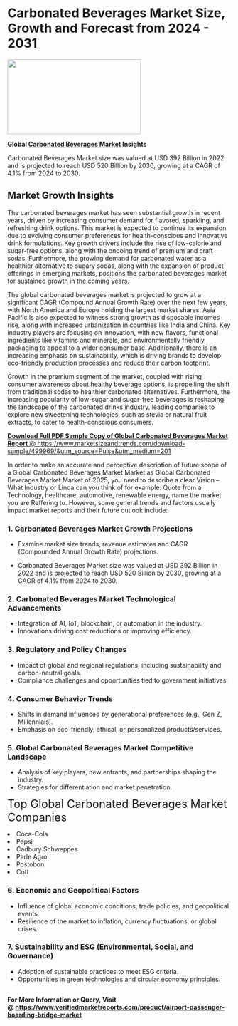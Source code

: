 <H1>Carbonated Beverages Market Size, Growth and Forecast from 2024 - 2031</H1><img class="aligncenter size-medium wp-image-584254" src="https://thirdeyenews.in/wp-content/uploads/2024/09/Global-Market-Research-300x168.jpeg" alt="" width="300" height="168" /><p><strong>Global&nbsp;<a href="https://www.marketsizeandtrends.com/download-sample/499969/&amp;utm_source=Pulse&amp;utm_medium=201">Carbonated Beverages Market</a> Insights</strong></p><p>Carbonated Beverages Market size was valued at USD 392 Billion in 2022 and is projected to reach USD 520 Billion by 2030, growing at a CAGR of 4.1% from 2024 to 2030.</p><p><h2>Market Growth Insights</h2> <p>The carbonated beverages market has seen substantial growth in recent years, driven by increasing consumer demand for flavored, sparkling, and refreshing drink options. This market is expected to continue its expansion due to evolving consumer preferences for health-conscious and innovative drink formulations. Key growth drivers include the rise of low-calorie and sugar-free options, along with the ongoing trend of premium and craft sodas. Furthermore, the growing demand for carbonated water as a healthier alternative to sugary sodas, along with the expansion of product offerings in emerging markets, positions the carbonated beverages market for sustained growth in the coming years.</p> <p><a href="#"></a></p> <p>The global carbonated beverages market is projected to grow at a significant CAGR (Compound Annual Growth Rate) over the next few years, with North America and Europe holding the largest market shares. Asia Pacific is also expected to witness strong growth as disposable incomes rise, along with increased urbanization in countries like India and China. Key industry players are focusing on innovation, with new flavors, functional ingredients like vitamins and minerals, and environmentally friendly packaging to appeal to a wider consumer base. Additionally, there is an increasing emphasis on sustainability, which is driving brands to develop eco-friendly production processes and reduce their carbon footprint.</p> <p>Growth in the premium segment of the market, coupled with rising consumer awareness about healthy beverage options, is propelling the shift from traditional sodas to healthier carbonated alternatives. Furthermore, the increasing popularity of low-sugar and sugar-free beverages is reshaping the landscape of the carbonated drinks industry, leading companies to explore new sweetening technologies, such as stevia or natural fruit extracts, to cater to health-conscious consumers.</p> <p><a href="#"></p><p><span class=""><strong>Download Full PDF Sample Copy of Global Carbonated Beverages Market Report</strong> @ <a href="https://www.marketsizeandtrends.com/download-sample/499969/&amp;utm_source=Pulse&amp;utm_medium=201" target="_blank">https://www.marketsizeandtrends.com/download-sample/499969/&amp;utm_source=Pulse&amp;utm_medium=201</a></span></p><p>In order to make an accurate and perceptive description of future scope of a Global&nbsp;Carbonated Beverages Market Market as Global&nbsp;Carbonated Beverages Market Market of 2025, you need to describe a clear Vision &ndash; What Industry or Linda can you think of for example: Quote from a Technology, healthcare, automotive, renewable energy, name the market you are Reffering to. However, some general trends and factors usually impact market reports and their future outlook include:</p><h3>1.&nbsp;<strong>Carbonated Beverages Market Growth Projections</strong></h3><ul><li>Examine market size trends, revenue estimates and CAGR (Compounded Annual Growth Rate) projections.</li><li><p>Carbonated Beverages Market size was valued at USD 392 Billion in 2022 and is projected to reach USD 520 Billion by 2030, growing at a CAGR of 4.1% from 2024 to 2030.</p></li></ul><h3>2.&nbsp;<strong>Carbonated Beverages Market Technological Advancements</strong></h3><ul><li>Integration of AI, IoT, blockchain, or automation in the industry.</li><li>Innovations driving cost reductions or improving efficiency.</li></ul><h3>3.&nbsp;<strong>Regulatory and Policy Changes</strong></h3><ul><li>Impact of global and regional regulations, including sustainability and carbon-neutral goals.</li><li>Compliance challenges and opportunities tied to government initiatives.</li></ul><h3>4.&nbsp;<strong>Consumer Behavior Trends</strong></h3><ul><li>Shifts in demand influenced by generational preferences (e.g., Gen Z, Millennials).</li><li>Emphasis on eco-friendly, ethical, or personalized products/services.</li></ul><h3>5.&nbsp;<strong>Global Carbonated Beverages Market Competitive Landscape</strong></h3><ul><li>Analysis of key players, new entrants, and partnerships shaping the industry.</li><li>Strategies for differentiation and market penetration.</li></ul><p data-pm-slice="1 1 []"><span style="color: inherit; font-family: inherit; font-size: 25px;">Top Global Carbonated Beverages Market Companies</span></p><div class="" data-test-id=""><p><li>Coca-Cola</li><li> Pepsi</li><li> Cadbury Schweppes</li><li> Parle Agro</li><li> Postobon</li><li> Cott</li></p></div><h3>6.&nbsp;<strong>Economic and Geopolitical Factors</strong></h3><ul><li>Influence of global economic conditions, trade policies, and geopolitical events.</li><li>Resilience of the market to inflation, currency fluctuations, or global crises.</li></ul><h3>7.&nbsp;<strong>Sustainability and ESG (Environmental, Social, and Governance)</strong></h3><ul><li>Adoption of sustainable practices to meet ESG criteria.</li><li>Opportunities in green technologies and circular economy principles.</li></ul><h2><strong style="font-size: 14px;">For More Information or Query, Visit @&nbsp;</strong><a style="background-color: #ffffff; font-size: 14px;" href="https://www.marketsizeandtrends.com/report/carbonated-beverages-market/" target="_blank">https://www.verifiedmarketreports.com/product/airport-passenger-boarding-bridge-market</a></h2>
